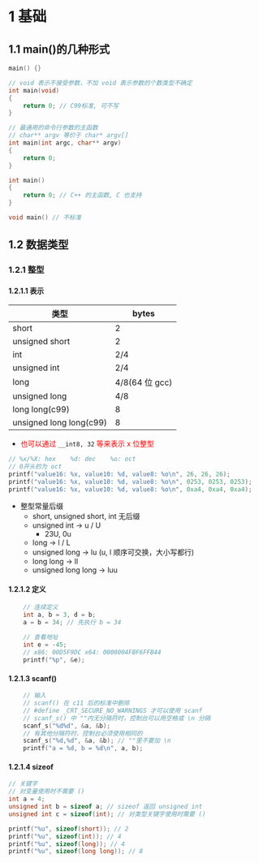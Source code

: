 # 1 基础
## 1.1 main()的几种形式
```c
main() {}

// void 表示不接受参数，不加 void 表示参数的个数类型不确定 
int main(void) 
{
	return 0; // C99标准, 可不写
}

// 最通用的命令行参数的主函数
// char** argv 等价于 char* argv[]
int main(int argc, char** argv) 
{
	return 0; 
}

int main() 
{
	return 0; // C++ 的主函数, C 也支持
}

void main() // 不标准
```
## 1.2 数据类型
### 1.2.1 整型
#### 1.2.1.1 表示
| 类型           | bytes          |
| -------------- | -------------- |
| short          | 2              |
| unsigned short | 2              |
| int            | 2/4            |
| unsigned int   | 2/4            |
| long           | 4/8(64 位 gcc) |
| unsigned long  | 4/8            |
| long long(c99) | 8              |
| unsigned long long(c99)               | 8               |
- <font color='red'>也可以通过</font> `__int8, 32` <font color='red'>等来表示 x 位整型</font>
```c
// %x/%X: hex    %d: dec    %o: oct 
// 0开头的为 oct
printf("value16: %x, value10: %d, value8: %o\n", 26, 26, 26);
printf("value16: %x, value10: %d, value8: %o\n", 0253, 0253, 0253);
printf("value16: %x, value10: %d, value8: %o\n", 0xa4, 0xa4, 0xa4);
```
- 整型常量后缀
	- short, unsigned short, int 无后缀
	- unsigned int -> u / U
		- 23U, 0u
	- long -> l / L
	- unsigned long -> lu (u, l 顺序可交换，大小写都行)
	- long long -> ll
	- unsigned long long -> luu
#### 1.2.1.2 定义
```c
	// 连续定义
	int a, b = 3, d = b;
	a = b = 34; // 先执行 b = 34
	
	// 查看地址
	int e = -45;
	// x86: 00D5F9DC x64: 0000004FBF6FFB44
	printf("%p", &e);
```
#### 1.2.1.3 scanf()
```c
	// 输入
	// scanf() 在 c11 后的标准中删除
	// #define _CRT_SECURE_NO_WARNINGS 才可以使用 scanf
	// scanf_s() 中 ""内无分隔符时，控制台可以用空格或 \n 分隔
	scanf_s("%d%d", &a, &b);
	// 有其他分隔符时，控制台必须使用相同的
	scanf_s("%d,%d", &a, &b); // ""里不要加 \n
	printf("a = %d, b = %d\n", a, b);
```
#### 1.2.1.4 sizeof
```c
// 关键字
// 对变量使用时不需要 ()
int a = 4;
unsigned int b = sizeof a; // sizeof 返回 unsigned int
unsigned int c = sizeof(int); // 对类型关键字使用时需要 ()

printf("%u", sizeof(short)); // 2
printf("%u", sizeof(int)); // 4
printf("%u", sizeof(long)); // 4
printf("%u", sizeof(long long)); // 8
```